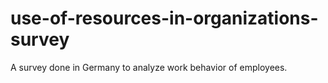 # use-of-resources-in-organizations-survey
A survey done in Germany to analyze work behavior of employees. 
